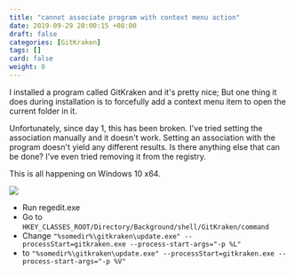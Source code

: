 ```yaml
---
title: "cannot associate program with context menu action"
date: 2019-09-29 20:00:15 +08:00
draft: false
categories: [GitKraken]
tags: []
card: false
weight: 0
---
```


I installed a program called GitKraken and it's pretty nice; But one thing it does during installation is to forcefully add a context menu item to open the current folder in it.

Unfortunately, since day 1, this has been broken. I've tried setting the association manually and it doesn't work. Setting an association with the program doesn't yield any different results. Is there anything else that can be done? I've even tried removing it from the registry.

This is all happening on Windows 10 x64.

<!--more-->

![](https://img.akvicor.com/i/2024/09/17/66e99935555b6.jpg)

- Run regedit.exe
- Go to `HKEY_CLASSES_ROOT/Directory/Background/shell/GitKraken/command`
- Change `"%somedir%\gitkraken\update.exe" --processStart=gitkraken.exe --process-start-args="-p %L"`
- to `"%somedir%\gitkraken\update.exe" --processStart=gitkraken.exe --process-start-args="-p %V"`

